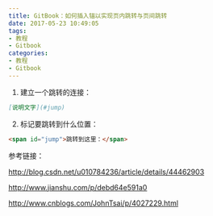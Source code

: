 ```yaml
---
title: GitBook：如何插入锚以实现页内跳转与页间跳转
date: 2017-05-23 10:49:05
tags:
- 教程
- Gitbook
categories:
- 教程
- Gitbook
---
```


1. 建立一个跳转的连接：

```markdown
[说明文字](#jump)
```

2. 标记要跳转到什么位置：

```markdown
<span id="jump">跳转到这里：</span>
```



<!--more-->参考链接：

http://blog.csdn.net/u010784236/article/details/44462903

http://www.jianshu.com/p/debd64e591a0

http://www.cnblogs.com/JohnTsai/p/4027229.html